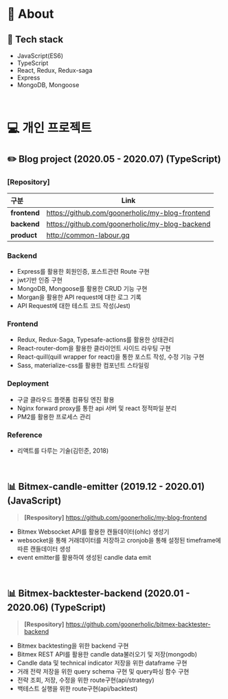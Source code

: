 📃 About
===============

## 🚀 Tech stack
- JavaScript(ES6)
- TypeScript
- React, Redux, Redux-saga
- Express
- MongoDB, Mongoose

<br>

# 💻 개인 프로젝트

## **✏️ Blog project** (2020.05 - 2020.07) (TypeScript)

### **[Repository]**

 | 구분          | Link                                             |
 | :----------- | ----------------------------------------------- |
 | **frontend** | https://github.com/goonerholic/my-blog-frontend |
 | **backend**  | https://github.com/goonerholic/my-blog-backend  |
 | **product**  | http://common-labour.gq                         |
 
  
### **Backend**
- Express를 활용한 회원인증, 포스트관련 Route 구현
- jwt기반 인증 구현
- MongoDB, Mongoose를 활용한 CRUD 기능 구현
- Morgan을 활용한 API request에 대한 로그 기록
- API Request에 대한 테스트 코드 작성(Jest)

### **Frontend**
 - Redux, Redux-Saga, Typesafe-actions를 활용한 상태관리
 - React-router-dom을 활용한 클라이언트 사이드 라우팅 구현
 - React-quill(quill wrapper for react)을 통한 포스트 작성, 수정 기능 구현
 - Sass, materialize-css를 활용한 컴포넌트 스타일링

### **Deployment**
 - 구글 클라우드 플랫폼 컴퓨팅 엔진 활용
 - Nginx forward proxy를 통한 api 서버 및 react 정적파일 분리
 - PM2를 활용한 프로세스 관리
  
### **Reference**
   - 리액트를 다루는 기술(김민준, 2018)

<br>

## **📊 Bitmex-candle-emitter** (2019.12 - 2020.01) (JavaScript)
> **[Respository]** https://github.com/goonerholic/my-blog-frontend  
 - Bitmex Websocket API를 활용한 캔들데이터(ohlc) 생성기
 - websocket을 통해 거래데이터를 저장하고 cronjob을 통해 설정된 timeframe에 따른 캔들데이터 생성
 - event emitter를 활용하여 생성된 candle data emit

<br>


## **📊 Bitmex-backtester-backend** (2020.01 - 2020.06) (TypeScript)
> **[Respository]** https://github.com/goonerholic/bitmex-backtester-backend
 - Bitmex backtesting을 위한 backend 구현
 - Bitmex REST API를 활용한 candle data불러오기 및 저장(mongodb)
 - Candle data 및 technical indicator 저장을 위한 dataframe 구현
 - 거래 전략 저장을 위한 query schema 구현 및 query파싱 함수 구현
 - 전략 조회, 저장, 수정을 위한 route구현(api/strategy)
 - 백테스트 실행을 위한 route구현(api/backtest)
